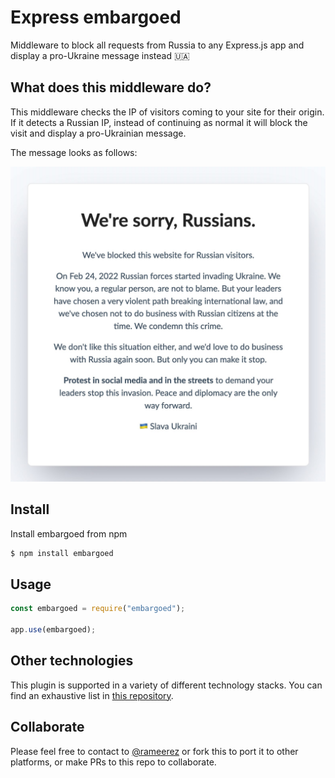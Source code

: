 # Express embargoed

Middleware to block all requests from Russia to any Express.js app and display a pro-Ukraine message instead 🇺🇦

## What does this middleware do?

This middleware checks the IP of visitors coming to your site for their origin. If it detects a Russian IP, instead of continuing as normal it will block the visit and display a pro-Ukrainian message.

The message looks as follows:

![Embargoed message](./docs/embargoed-message.jpeg)

## Install

Install embargoed from npm

```bash
$ npm install embargoed
```

## Usage

```js
const embargoed = require("embargoed");

app.use(embargoed);
```

## Other technologies

This plugin is supported in a variety of different technology stacks. You can find an exhaustive list in [this repository](https://github.com/rameerez/embargoed-list).

## Collaborate

Please feel free to contact to [@rameerez](https://twitter.com/rameerez) or fork this to port it to other platforms, or make PRs to this repo to collaborate.